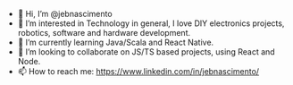 - 👋 Hi, I’m @jebnascimento
- 👀 I’m interested in Technology in general, I love DIY electronics projects, robotics, software and hardware development.
- 🌱 I’m currently learning Java/Scala and React Native. 
- 💞️ I’m looking to collaborate on JS/TS based projects, using React and Node.
- 📫 How to reach me: https://www.linkedin.com/in/jebnascimento/  

<!---
jebnascimento/jebnascimento is a ✨ special ✨ repository because its `README.md` (this file) appears on your GitHub profile.
You can click the Preview link to take a look at your changes.
--->
